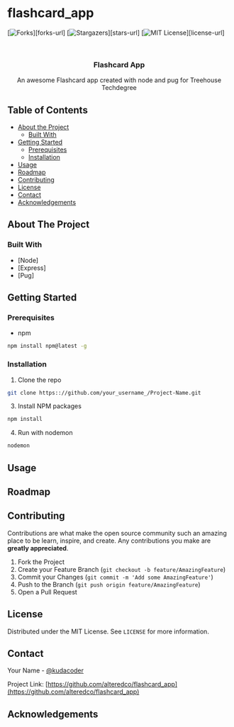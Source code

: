 # flashcard_app

<!-- PROJECT SHIELDS -->
<!--
*** I'm using markdown "reference style" links for readability.
*** Reference links are enclosed in brackets [ ] instead of parentheses ( ).
*** See the bottom of this document for the declaration of the reference variables
*** for contributors-url, forks-url, etc. This is an optional, concise syntax you may use.
*** https://www.markdownguide.org/basic-syntax/#reference-style-links
-->
[![Forks][forks-shield]][forks-url]
[![Stargazers][stars-shield]][stars-url]
[![MIT License][license-shield]][license-url]


<!-- PROJECT LOGO -->
<br />
<p align="center">
  <h3 align="center">Flashcard App</h3>

  <p align="center">
    An awesome Flashcard app created with node and pug for Treehouse Techdegree
  </p>
</p>



<!-- TABLE OF CONTENTS -->
## Table of Contents

* [About the Project](#about-the-project)
  * [Built With](#built-with)
* [Getting Started](#getting-started)
  * [Prerequisites](#prerequisites)
  * [Installation](#installation)
* [Usage](#usage)
* [Roadmap](#roadmap)
* [Contributing](#contributing)
* [License](#license)
* [Contact](#contact)
* [Acknowledgements](#acknowledgements)



<!-- ABOUT THE PROJECT -->
## About The Project


### Built With
* [Node]
* [Express]
* [Pug]


<!-- GETTING STARTED -->
## Getting Started


### Prerequisites

* npm
```sh
npm install npm@latest -g
```

### Installation

1. Clone the repo
```sh
git clone https:://github.com/your_username_/Project-Name.git
```
3. Install NPM packages
```sh
npm install
```
4. Run with nodemon
```sh
nodemon
```

<!-- USAGE EXAMPLES -->
## Usage



<!-- ROADMAP -->
## Roadmap


<!-- CONTRIBUTING -->
## Contributing

Contributions are what make the open source community such an amazing place to be learn, inspire, and create. Any contributions you make are **greatly appreciated**.

1. Fork the Project
2. Create your Feature Branch (`git checkout -b feature/AmazingFeature`)
3. Commit your Changes (`git commit -m 'Add some AmazingFeature'`)
4. Push to the Branch (`git push origin feature/AmazingFeature`)
5. Open a Pull Request


<!-- LICENSE -->
## License

Distributed under the MIT License. See `LICENSE` for more information.


<!-- CONTACT -->
## Contact

Your Name - [@kudacoder](https://twitter.com/kudacoder)

Project Link: [https://github.com/alteredco/flashcard_app](https://github.com/alteredco/flashcard_app)



<!-- ACKNOWLEDGEMENTS -->
## Acknowledgements

<!-- MARKDOWN LINKS & IMAGES -->
<!-- https://www.markdownguide.org/basic-syntax/#reference-style-links -->
[forks-shield]: https://img.shields.io/github/forks/othneildrew/Best-README-Template.svg?style=flat-square
[stars-shield]: https://img.shields.io/github/stars/othneildrew/Best-README-Template.svg?style=flat-square
[issues-shield]: https://img.shields.io/github/issues/othneildrew/Best-README-Template.svg?style=flat-square
[license-shield]: https://img.shields.io/github/license/othneildrew/Best-README-Template.svg?style=flat-square


